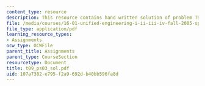 ```yaml
---
content_type: resource
description: This resource contains hand written solution of problem T9.
file: /media/courses/16-01-unified-engineering-i-ii-iii-iv-fall-2005-spring-2006/107a7382e795f2a9692db40bb596fa8d_t09_ps03_sol.pdf
file_type: application/pdf
learning_resource_types:
- Assignments
ocw_type: OCWFile
parent_title: Assignments
parent_type: CourseSection
resourcetype: Document
title: t09_ps03_sol.pdf
uid: 107a7382-e795-f2a9-692d-b40bb596fa8d
---
```

